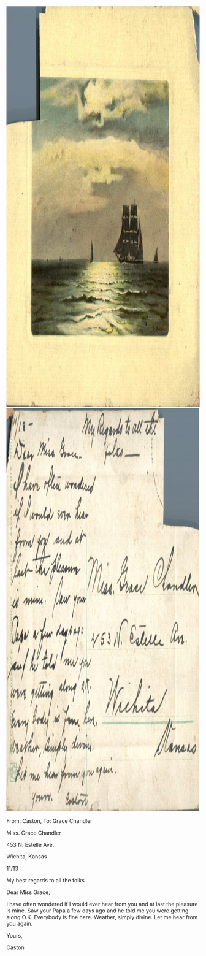 <html><body><a href="/wp-content/uploads/2014/05/postcard-2014-20140507_19002789_0228.jpg"><img class="alignnone size-full wp-image-639" src="/wp-content/uploads/2014/05/postcard-2014-20140507_19002789_0228.jpg" alt="postcard-2014-20140507_19002789_0228" width="1509" height="1045"></a> <a href="/wp-content/uploads/2014/05/postcard-2014-20140507_19003516_0229.jpg"><img class="alignnone size-full wp-image-640" src="/wp-content/uploads/2014/05/postcard-2014-20140507_19003516_0229.jpg" alt="postcard-2014-20140507_19003516_0229" width="1528" height="1052"></a>



From: Caston, To: Grace Chandler



Miss. Grace Chandler

453 N. Estelle Ave.

Wichita, Kansas



11/13

My best regards to all the folks

Dear Miss Grace,

I have often wondered if I would ever hear from you and at last the pleasure is mine. Saw your Papa a few days ago and he told me you were getting along O.K. Everybody is fine here. Weather, simply divine. Let me hear from you again.

Yours,

Caston</body></html>